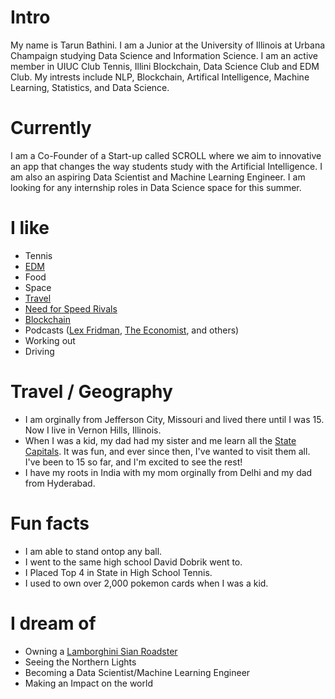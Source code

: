 
# Intro

My name is Tarun Bathini. I am a Junior at the University of Illinois at Urbana Champaign studying Data Science and Information Science. I am an active member in UIUC Club Tennis, Illini Blockchain, Data Science Club and EDM Club. My intrests include NLP, Blockchain, Artifical Intelligence, Machine Learning, Statistics, and  Data Science. 
# Currently

I am a Co-Founder of a Start-up called SCROLL where we aim to innovative an app that changes the way students study with the Artificial Intelligence. I am also an aspiring Data Scientist and Machine Learning Engineer. I am looking for any internship roles in Data Science space for this summer. 

# I like

- Tennis
- [EDM](https://open.spotify.com/playlist/0BIR35uqreF2Us7gW8uiAm)
- Food
- Space
- [Travel](https://www.google.com/maps/d/u/0/edit?mid=11ffxfeSfSCXnRr2VZlBlqXDgBfCYh1M&usp=sharing)
- [Need for Speed Rivals](https://www.ea.com/games/need-for-speed/need-for-speed-rivals)
- [Blockchain](https://illiniblockchain.com)
- Podcasts ([Lex Fridman](https://lexfridman.com/podcast/), [The Economist](http://radio.economist.com/), and others)
- Working out
- Driving

# Travel / Geography

- I am orginally from Jefferson City, Missouri and lived there until I was 15. Now I live in Vernon Hills, Illinois.
- When I was a kid, my dad had my sister and me learn all the [State Capitals](https://www.google.com/maps/d/u/0/edit?mid=11ffxfeSfSCXnRr2VZlBlqXDgBfCYh1M&usp=sharing). It was fun, and ever since then, I've wanted to visit them all. I've been to 15 so far, and I'm excited to see the rest! 
- I have my roots in India with my mom orginally from Delhi and my dad from Hyderabad. 

# Fun facts

- I am able to stand ontop any ball. 
- I went to the same high school David Dobrik went to.
- I Placed Top 4 in State in High School Tennis.
- I used to own over 2,000 pokemon cards when I was a kid. 

# I dream of

- Owning a [Lamborghini Sian Roadster](https://www.lamborghini.com/en-en/models/limited-series/sian-roadster)
- Seeing the Northern Lights
- Becoming a Data Scientist/Machine Learning Engineer
- Making an Impact on the world

